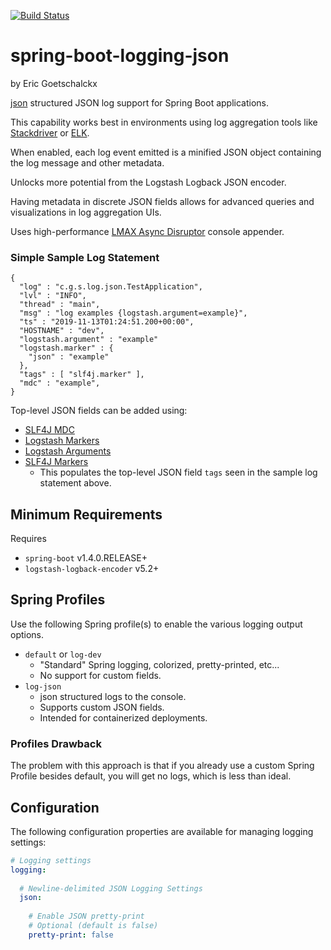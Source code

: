 [![Build Status](https://travis-ci.org/goetschalckx/spring-boot-logging-json.svg?branch=master)](https://travis-ci.org/goetschalckx/spring-boot-logging-json)

# spring-boot-logging-json
by Eric Goetschalckx

[json](https://github.com/json/json-spec) structured JSON log support for Spring Boot applications.

This capability works best in environments using log aggregation tools like [Stackdriver](https://cloud.google.com/stackdriver) or [ELK](https://www.elastic.co/what-is/elk-stack).

When enabled, each log event emitted is a minified JSON object containing the log message and other metadata. 

Unlocks more potential from the Logstash Logback JSON encoder.

Having metadata in discrete JSON fields allows for advanced queries and visualizations in log aggregation UIs.

Uses high-performance [LMAX Async Disruptor](https://github.com/LMAX-Exchange/disruptor) console appender.

### Simple Sample Log Statement
```
{
  "log" : "c.g.s.log.json.TestApplication",
  "lvl" : "INFO",
  "thread" : "main",
  "msg" : "log examples {logstash.argument=example}",
  "ts" : "2019-11-13T01:24:51.200+00:00",
  "HOSTNAME" : "dev",
  "logstash.argument" : "example"
  "logstash.marker" : {
    "json" : "example"
  },
  "tags" : [ "slf4j.marker" ],
  "mdc" : "example",
}
```

Top-level JSON fields can be added using:
- [SLF4J MDC](http://www.slf4j.org/api/org/slf4j/MDC.html)
- [Logstash Markers](https://github.com/logstash/logstash-logback-encoder/blob/master/src/main/java/net/logstash/logback/marker/Markers.java)
- [Logstash Arguments](https://github.com/logstash/logstash-logback-encoder/tree/master/src/main/java/net/logstash/logback/argument)
- [SLF4J Markers](https://github.com/qos-ch/slf4j/tree/master/slf4j-api/src/main/java/org/slf4j)
  - This populates the top-level JSON field `tags` seen in the sample log statement above.

## Minimum Requirements
Requires 
- `spring-boot` v1.4.0.RELEASE+
- `logstash-logback-encoder` v5.2+

## Spring Profiles
Use the following Spring profile(s) to enable the various logging output options.

- `default` or `log-dev`
    - "Standard" Spring logging, colorized, pretty-printed, etc...
    - No support for custom fields.
- `log-json`
    - json structured logs to the console.
    - Supports custom JSON fields.
    - Intended for containerized deployments.

### Profiles Drawback
The problem with this approach is that if you already use a custom Spring Profile besides default, you will get no logs, which is less than ideal.

## Configuration
The following configuration properties are available for managing logging settings:

```yaml
# Logging settings 
logging:
  
  # Newline-delimited JSON Logging Settings
  json:
      
    # Enable JSON pretty-print
    # Optional (default is false)
    pretty-print: false
```
